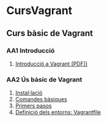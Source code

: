 # CursVagrant

## Curs bàsic de Vagrant

### AA1 Introducció

1. [Introducció a Vagrant (PDF))](AA1/IntroVagrant.pdf)

### AA2 Ús bàsic de Vagrant

1. [Instal·lació](AA2/install.md)
1. [Comandes bàsiques](AA2/comandes.md)
1. [Primers pasos](AA2/first_steps.md)
1. [Definició dels entorns: Vagrantfile](AA2/vagrantfile.md)

<!---

### AA3 Configuracions avançades

1. [Modes de xarxa] (AA3/xarxes.md)
1. [Sincronització de carpetes] (AA3/carpetes.md)
1. [Gestió dels boxes](AA3/boxes.md)
1. [Entorns amb més d'una màquina](AA3/multimaquina.md)
1. [Aprovisionadors](AA3/provisioners.md)
1. [Plugins](AA3/plugins.md)

--->